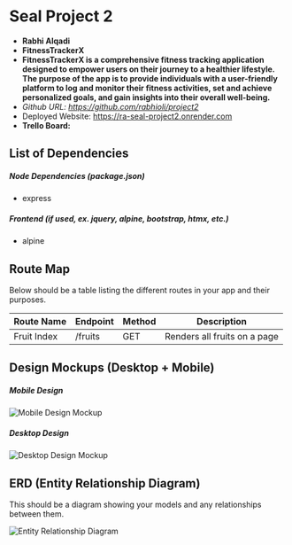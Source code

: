 # Seal Project 2

- **Rabhi Alqadi**
- **FitnessTrackerX**
- **FitnessTrackerX is a comprehensive fitness tracking application designed to empower users on their journey to a healthier lifestyle. The purpose of the app is to provide individuals with a user-friendly platform to log and monitor their fitness activities, set and achieve personalized goals, and gain insights into their overall well-being.**
- **Github URL:* https://github.com/rabhioli/project2*
- Deployed Website: https://ra-seal-project2.onrender.com 
- **Trello Board:**

## List of Dependencies

##### Node Dependencies (package.json)

- express

##### Frontend (if used, ex. jquery, alpine, bootstrap, htmx, etc.)

- alpine

## Route Map

Below should be a table listing the different routes in your app and their purposes.

| Route Name | Endpoint | Method | Description |
|------------|----------|--------|-------------|
| Fruit Index | /fruits | GET | Renders all fruits on a page|

## Design Mockups (Desktop + Mobile)

##### Mobile Design

![Mobile Design Mockup](./url-to-picture.jpg)

##### Desktop Design

![Desktop Design Mockup](./url-to-picture.jpg)

## ERD (Entity Relationship Diagram)

This should be a diagram showing your models and any relationships between them.

![Entity Relationship Diagram](./url-to-picture.jpg)